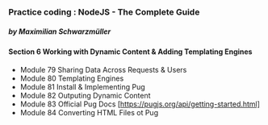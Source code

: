 ### Practice coding : NodeJS - The Complete Guide
##### by Maximilian Schwarzmüller
#### Section 6 Working with Dynamic Content & Adding Templating Engines
  * Module  79 Sharing Data Across Requests  & Users
  * Module  80 Templating Engines 
  * Module  81 Install & Implementing Pug
  * Module  82 Outputing Dynamic Content
  * Module  83 Official Pug Docs  [https://pugjs.org/api/getting-started.html]
  * Module  84 Converting HTML Files ot Pug